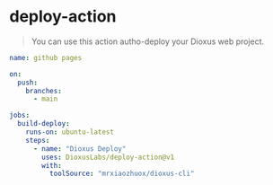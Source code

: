 # deploy-action

> You can use this action autho-deploy your Dioxus web project.

```yml
name: github pages

on:
  push:
    branches:
      - main

jobs:
  build-deploy:
    runs-on: ubuntu-latest
    steps:
      - name: "Dioxus Deploy"
        uses: DioxusLabs/deploy-action@v1
        with:
          toolSource: "mrxiaozhuox/dioxus-cli"
```